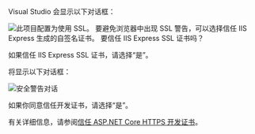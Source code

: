 
Visual Studio 会显示以下对话框：

![此项目配置为使用 SSL。 要避免浏览器中出现 SSL 警告，可以选择信任 IIS Express 生成的自签名证书。 要信任 IIS Express SSL 证书吗？](~/getting-started/_static/trustCert.png)

如果信任 IIS Express SSL 证书，请选择“是”。

将显示以下对话框：

![安全警告对话](~/getting-started/_static/cert.png)

如果你同意信任开发证书，请选择“是”。

有关详细信息，请参阅[信任 ASP.NET Core HTTPS 开发证书](xref:security/enforcing-ssl#trust-the-aspnet-core-https-development-certificate-on-windows-and-macos)。